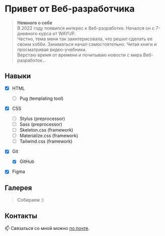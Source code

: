 # Привет от Веб-разработчика


> **Немного о себе**  
> В 2022 году появился интерес к Веб-разработке. Начался он с 7-дневного курса от WAYUP.  
> Честно, тема меня так заинтерисовала, что решил сделать ее своим хобби. 
> Заниматься начал самостоятельно. Читая книги и просматривая видео-учебники.   
> Верстаю время от времени и почитываю новости с мира Веб-разработок...


## Навыки
+ [x] HTML
  + [ ] Pug (templating tool)
+ [x] CSS
  + [ ] Stylus (preprocessor)
  + [ ] Sass (preprocessor)
  + [ ] Skeleton.css (framework)
  + [ ] Materialize.css (framework)
  + [ ] Tailwind.css (framework)
+ [x] Git
  + [x] GitHub
+ [x] Figma


## Галерея
> Собираем :)

  
## Контакты
📫 Связаться со мной можно [по почте](https://KurtsouKiryl@outlook.com).




<!---
ssnaip8e/ssnaip8e is a ✨ special ✨ repository because its `README.md` (this file) appears on your GitHub profile.
You can click the Preview link to take a look at your changes.
--->
